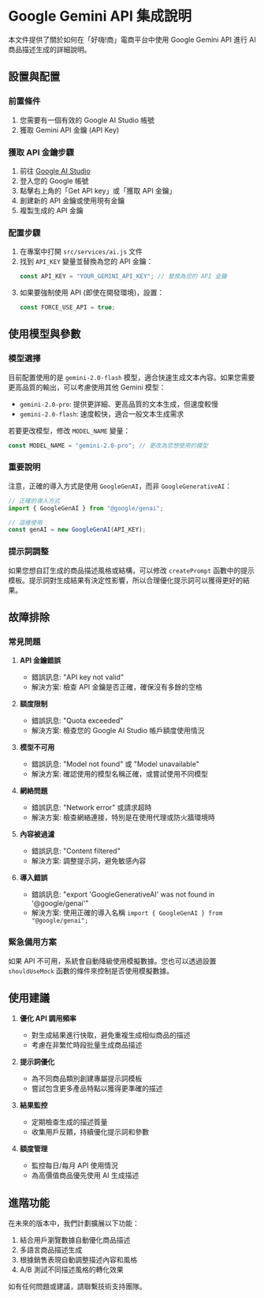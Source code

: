 # Google Gemini API 集成說明

本文件提供了關於如何在「好嗨!商」電商平台中使用 Google Gemini API 進行 AI 商品描述生成的詳細說明。

## 設置與配置

### 前置條件

1. 您需要有一個有效的 Google AI Studio 帳號
2. 獲取 Gemini API 金鑰 (API Key)

### 獲取 API 金鑰步驟

1. 前往 [Google AI Studio](https://aistudio.google.com/)
2. 登入您的 Google 帳號
3. 點擊右上角的「Get API key」或「獲取 API 金鑰」
4. 創建新的 API 金鑰或使用現有金鑰
5. 複製生成的 API 金鑰

### 配置步驟

1. 在專案中打開 `src/services/ai.js` 文件
2. 找到 `API_KEY` 變量並替換為您的 API 金鑰：
   ```javascript
   const API_KEY = "YOUR_GEMINI_API_KEY"; // 替換為您的 API 金鑰
   ```
3. 如果要強制使用 API (即使在開發環境)，設置：
   ```javascript
   const FORCE_USE_API = true;
   ```

## 使用模型與參數

### 模型選擇

目前配置使用的是 `gemini-2.0-flash` 模型，適合快速生成文本內容。如果您需要更高品質的輸出，可以考慮使用其他 Gemini 模型：

- `gemini-2.0-pro`: 提供更詳細、更高品質的文本生成，但速度較慢
- `gemini-2.0-flash`: 速度較快，適合一般文本生成需求

若要更改模型，修改 `MODEL_NAME` 變量：

```javascript
const MODEL_NAME = "gemini-2.0-pro"; // 更改為您想使用的模型
```

### 重要說明

注意，正確的導入方式是使用 `GoogleGenAI`，而非 `GoogleGenerativeAI`：

```javascript
// 正確的導入方式
import { GoogleGenAI } from "@google/genai";

// 這樣使用
const genAI = new GoogleGenAI(API_KEY);
```

### 提示詞調整

如果您想自訂生成的商品描述風格或結構，可以修改 `createPrompt` 函數中的提示模板。提示詞對生成結果有決定性影響，所以合理優化提示詞可以獲得更好的結果。

## 故障排除

### 常見問題

1. **API 金鑰錯誤**
   - 錯誤訊息: "API key not valid"
   - 解決方案: 檢查 API 金鑰是否正確，確保沒有多餘的空格

2. **額度限制**
   - 錯誤訊息: "Quota exceeded"
   - 解決方案: 檢查您的 Google AI Studio 帳戶額度使用情況

3. **模型不可用**
   - 錯誤訊息: "Model not found" 或 "Model unavailable"
   - 解決方案: 確認使用的模型名稱正確，或嘗試使用不同模型

4. **網絡問題**
   - 錯誤訊息: "Network error" 或請求超時
   - 解決方案: 檢查網絡連接，特別是在使用代理或防火牆環境時

5. **內容被過濾**
   - 錯誤訊息: "Content filtered"
   - 解決方案: 調整提示詞，避免敏感內容

6. **導入錯誤**
   - 錯誤訊息: "export 'GoogleGenerativeAI' was not found in '@google/genai'"
   - 解決方案: 使用正確的導入名稱 `import { GoogleGenAI } from "@google/genai";`

### 緊急備用方案

如果 API 不可用，系統會自動降級使用模擬數據。您也可以透過設置 `shouldUseMock` 函數的條件來控制是否使用模擬數據。

## 使用建議

1. **優化 API 調用頻率**
   - 對生成結果進行快取，避免重複生成相似商品的描述
   - 考慮在非繁忙時段批量生成商品描述

2. **提示詞優化**
   - 為不同商品類別創建專屬提示詞模板
   - 嘗試包含更多產品特點以獲得更準確的描述

3. **結果監控**
   - 定期檢查生成的描述質量
   - 收集用戶反饋，持續優化提示詞和參數
   
4. **額度管理**
   - 監控每日/每月 API 使用情況
   - 為高價值商品優先使用 AI 生成描述

## 進階功能

在未來的版本中，我們計劃擴展以下功能：

1. 結合用戶瀏覽數據自動優化商品描述
2. 多語言商品描述生成
3. 根據銷售表現自動調整描述內容和風格
4. A/B 測試不同描述風格的轉化效果

如有任何問題或建議，請聯繫技術支持團隊。